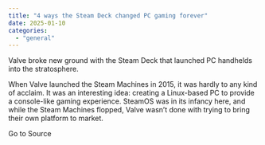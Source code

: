 ```yaml
---
title: "4 ways the Steam Deck changed PC gaming forever"
date: 2025-01-10
categories: 
  - "general"
---
```


Valve broke new ground with the Steam Deck that launched PC handhelds into the stratosphere.

When Valve launched the Steam Machines in 2015, it was hardly to any kind of acclaim. It was an interesting idea: creating a Linux-based PC to provide a console-like gaming experience. SteamOS was in its infancy here, and while the Steam Machines flopped, Valve wasn’t done with trying to bring their own platform to market.

Go to Source
